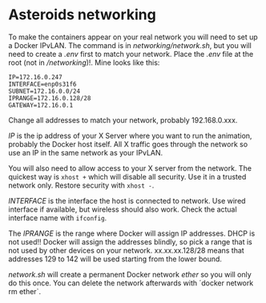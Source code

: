 # Asteroids networking

To make the containers appear on your real network you will need to set up a Docker IPvLAN. The command is in *networking/network.sh*, but you will need to create a *.env* first to match your network. Place the *.env* file at the root (not in */networking*)!. Mine looks like this:

    IP=172.16.0.247
    INTERFACE=enp0s31f6
    SUBNET=172.16.0.0/24
    IPRANGE=172.16.0.128/28
    GATEWAY=172.16.0.1

Change all addresses to match your network, probably 192.168.0.xxx.

*IP* is the ip address of your X Server where you want to run the animation, probably the Docker host itself. All X traffic goes through the network so use an IP in the same network as your IPvLAN.

You will also need to allow access to your X server from the network. The quickest way is `xhost +` which will disable all security. Use it in a trusted network only. Restore security with `xhost -`.

*INTERFACE* is the interface the host is connected to network. Use wired interface if available, but wireless should also work. Check the actual interface name with `ifconfig`.

The *IPRANGE* is the range where Docker will assign IP addresses. DHCP is not used!! Docker will assign the addresses blindly, so pick a range that is not used by other devices on your network. xx.xx.xx.128/28 means that addresses 129 to 142 will be used starting from the lower bound.

*network.sh* will create a permanent Docker network *ether* so you will only do this once. You can delete the network afterwards with ´docker network rm ether`.

